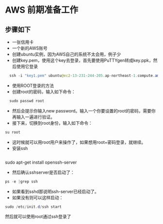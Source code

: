 #  AWS 前期准备工作
##  步骤如下
  * 一张信用卡
  * 一个新的AWS账号
  * 创建ubuntu实例，因为AWS自己的系统不太会用，例子少
  * 创建key.pem，使用这个key去登录，首先要使用PuTTYgen转成key.ppk，然后使用它登录
```Java
  ssh -i "key1.pem" ubuntu@ec2-13-231-244-205.ap-northeast-1.compute.amazonaws.com
```
  * 使用ROOT登录的方法
  * 创建root的密码，输入如下命令：
```Java
  sudo passwd root
  ```
  * 然后会提示你输入new password。输入一个你要设置的root的密码，需要你再输入一遍进行验证。
  * 接下来，切换到root身份，输入如下命令：
  ```Java
  su root
  ```
  * 这时候就可以用root用户来操作了，如果想用root+密码登录，就继续。
  * 安装ssh
  ```Java
  ```
  sudo apt-get install openssh-server
  * 然后确认sshserver是否启动了：
  ```Java
  ps -e |grep ssh
  ```
  * 如果看到sshd那说明ssh-server已经启动了。
  * 如果没有则可以这样启动：
  ```Java
  sudo /etc/init.d/ssh start
  ```
  然后就可以使用root通过ssh登录了
  